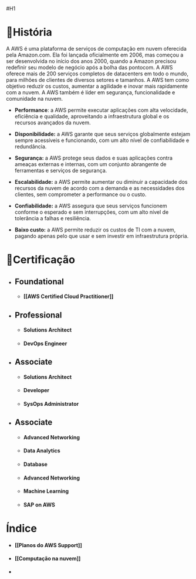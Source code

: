 #H1
# 📜História
A AWS é uma plataforma de serviços de computação em nuvem oferecida pela Amazon.com. Ela foi lançada oficialmente em 2006, mas começou a ser desenvolvida no início dos anos 2000, quando a Amazon precisou redefinir seu modelo de negócio após a bolha das pontocom. A AWS oferece mais de 200 serviços completos de datacenters em todo o mundo, para milhões de clientes de diversos setores e tamanhos. A AWS tem como objetivo reduzir os custos, aumentar a agilidade e inovar mais rapidamente com a nuvem. A AWS também é líder em segurança, funcionalidade e comunidade na nuvem.
* **Performance**: a AWS permite executar aplicações com alta velocidade, eficiência e qualidade, aproveitando a infraestrutura global e os recursos avançados da nuvem.

* **Disponibilidade:** a AWS garante que seus serviços globalmente estejam sempre acessíveis e funcionando, com um alto nível de confiabilidade e redundância. 

* **Segurança:** a AWS protege seus dados e suas aplicações contra ameaças externas e internas, com um conjunto abrangente de ferramentas e serviços de segurança.

* **Escalabilidade:** a AWS permite aumentar ou diminuir a capacidade dos recursos da nuvem de acordo com a demanda e as necessidades dos clientes, sem comprometer a performance ou o custo.

* **Confiabilidade:** a AWS assegura que seus serviços funcionem conforme o esperado e sem interrupções, com um alto nível de tolerância a falhas e resiliência.

* **Baixo custo:** a AWS permite reduzir os custos de TI com a nuvem, pagando apenas pelo que usar e sem investir em infraestrutura própria.

# 📝Certificação

* ## Foundational
	* #### [[AWS Certified Cloud Practitioner]]

* ## Professional
	* #### Solutions Architect
	* #### DevOps Engineer

* ## Associate
	* #### Solutions Architect
	* #### Developer
	* #### SysOps Administrator

* ## Associate
	* #### Advanced Networking
	* #### Data Analytics
	* #### Database
	* #### Advanced Networking
	* #### Machine Learning
	* #### SAP on AWS

# Índice
* #### [[Planos do AWS Support]]
* #### [[Computação na nuvem]]
* 




